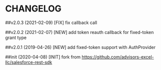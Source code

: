 # CHANGELOG
##v2.0.3 (2021-02-09)
[FIX] fix callback call

##v2.0.2 (2021-02-07)
[NEW] add token reauth callback for fixed-token grant type

##v2.0.1 (2019-04-26)
[NEW] add fixed-token support with AuthProvider

##init (2020-04-08)
[INIT] fork from https://github.com/advisors-excel-llc/salesforce-rest-sdk
